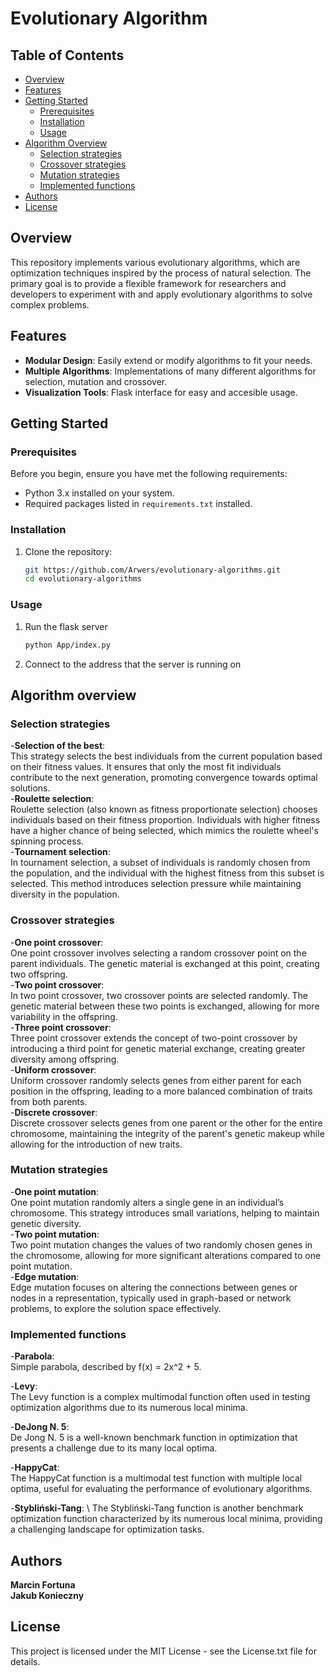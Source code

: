 # Evolutionary Algorithm
## Table of Contents

- [Overview](#overview)
- [Features](#features)
- [Getting Started](#getting-started)
  - [Prerequisites](#prerequisites)
  - [Installation](#installation)
  - [Usage](#usage)
- [Algorithm Overview](#algorithm-overview)
  - [Selection strategies](#selection-strategies)
  - [Crossover strategies](#crossover-strategies)
  - [Mutation strategies](#mutation-strategies)
  - [Implemented functions](#implemented-functions)
- [Authors](#contributing)
- [License](#license)

## Overview

This repository implements various evolutionary algorithms, which are optimization techniques inspired by the process of natural selection. The primary goal is to provide a flexible framework for researchers and developers to experiment with and apply evolutionary algorithms to solve complex problems.

## Features

- **Modular Design**: Easily extend or modify algorithms to fit your needs.
- **Multiple Algorithms**: Implementations of many different algorithms for selection, mutation and crossover.
- **Visualization Tools**: Flask interface for easy and accesible usage.

## Getting Started

### Prerequisites

Before you begin, ensure you have met the following requirements:

- Python 3.x installed on your system.
- Required packages listed in `requirements.txt` installed.

### Installation

1. Clone the repository:
   ```bash
   git https://github.com/Arwers/evolutionary-algorithms.git
   cd evolutionary-algorithms
   ```

### Usage

1. Run the flask server
    ```bash
    python App/index.py
    ```
2. Connect to the address that the server is running on

## Algorithm overview

### Selection strategies

-**Selection of the best**: \
This strategy selects the best individuals from the current population based on their fitness values. It ensures that only the most fit individuals contribute to the next generation, promoting convergence towards optimal solutions.\
-**Roulette selection**: \
Roulette selection (also known as fitness proportionate selection) chooses individuals based on their fitness proportion. Individuals with higher fitness have a higher chance of being selected, which mimics the roulette wheel's spinning process. \
-**Tournament selection**: \
In tournament selection, a subset of individuals is randomly chosen from the population, and the individual with the highest fitness from this subset is selected. This method introduces selection pressure while maintaining diversity in the population.

### Crossover strategies

-**One point crossover**: \
One point crossover involves selecting a random crossover point on the parent individuals. The genetic material is exchanged at this point, creating two offspring. \
-**Two point crossover**: \
In two point crossover, two crossover points are selected randomly. The genetic material between these two points is exchanged, allowing for more variability in the offspring. \
-**Three point crossover**: \
Three point crossover extends the concept of two-point crossover by introducing a third point for genetic material exchange, creating greater diversity among offspring. \
-**Uniform crossover**: \
Uniform crossover randomly selects genes from either parent for each position in the offspring, leading to a more balanced combination of traits from both parents. \
-**Discrete crossover**: \
Discrete crossover selects genes from one parent or the other for the entire chromosome, maintaining the integrity of the parent's genetic makeup while allowing for the introduction of new traits. 

### Mutation strategies

-**One point mutation**: \
One point mutation randomly alters a single gene in an individual’s chromosome. This strategy introduces small variations, helping to maintain genetic diversity. \
-**Two point mutation**: \
Two point mutation changes the values of two randomly chosen genes in the chromosome, allowing for more significant alterations compared to one point mutation. \
-**Edge mutation**: \
Edge mutation focuses on altering the connections between genes or nodes in a representation, typically used in graph-based or network problems, to explore the solution space effectively.

### Implemented functions
-**Parabola**: \
Simple parabola, described by f(x) = 2x^2 + 5.

-**Levy**: \
The Levy function is a complex multimodal function often used in testing optimization algorithms due to its numerous local minima.

-**DeJong N. 5**: \
De Jong N. 5 is a well-known benchmark function in optimization that presents a challenge due to its many local optima.

-**HappyCat**: \
The HappyCat function is a multimodal test function with multiple local optima, useful for evaluating the performance of evolutionary algorithms.

-**Stybliński-Tang**: \ 
The Stybliński-Tang function is another benchmark optimization function characterized by its numerous local minima, providing a challenging landscape for optimization tasks.

## Authors
**Marcin Fortuna** \
**Jakub Konieczny**

## License
This project is licensed under the MIT License - see the License.txt file for details.
